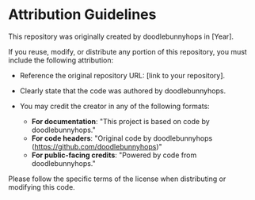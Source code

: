 # Attribution Guidelines

This repository was originally created by doodlebunnyhops in [Year].

If you reuse, modify, or distribute any portion of this repository, you must include the following attribution:

- Reference the original repository URL: [link to your repository].
- Clearly state that the code was authored by doodlebunnyhops.
- You may credit the creator in any of the following formats:

  - **For documentation**: "This project is based on code by doodlebunnyhops."
  - **For code headers**: "Original code by doodlebunnyhops (https://github.com/doodlebunnyhops)"
  - **For public-facing credits**: "Powered by code from doodlebunnyhops."
  
Please follow the specific terms of the license when distributing or modifying this code.
